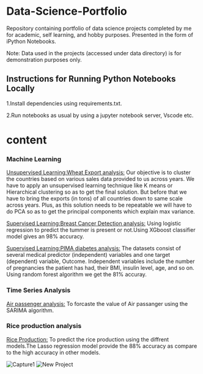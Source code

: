 # Data-Science-Portfolio
Repository containing portfolio of data science projects completed by me for academic, self learning, and hobby purposes. Presented in the form of iPython Notebooks.

Note: Data used in the projects (accessed under data directory) is for demonstration purposes only.

## Instructions for Running Python Notebooks Locally
1.Install dependencies using requirements.txt.

2.Run notebooks as usual by using a jupyter notebook server, Vscode etc.

# content
### Machine Learning
[Unsupervised Learning:Wheat Export analysis:](https://github.com/Ganeshdhanawade/Data-Science-Portfolio/blob/main/Project%203%20Wheat%20Export.ipynb)
Our objective is to cluster the countries based on various sales data provided to us across years. We have to apply an unsupervised learning technique like K means or Hierarchical clustering so as to get the final solution. But before that we have to bring the exports (in tons) of all countries down to same scale across years. Plus, as this solution needs to be repeatable we will have to do PCA so as to get the principal components which explain max variance.

[Supervised Learning:Breast Cancer Detection analysis:](https://github.com/Ganeshdhanawade/Data-Science-Portfolio/blob/main/Breast_Cancer_Detection_Using_Machine_Learning_Classifier.ipynb)
Using logistic regression to predict the tummer is present or not.Using XGboost classifier model gives an 98% accuracy.

[Supervised Learning:PIMA diabetes analysis:](https://github.com/Ganeshdhanawade/Data-Science-Portfolio/blob/main/diabetes%20dataset/PIMA%20diabetes%20analysis.ipynb)
The datasets consist of several medical predictor (independent) variables and one target (dependent) variable, Outcome. Independent variables include the number of pregnancies the patient has had, their BMI, insulin level, age, and so on. Using random forest algorithm we get the 81% accuray.

### Time Series Analysis
[Air passenger analysis:](https://github.com/Ganeshdhanawade/Data-Science-Portfolio/blob/main/time%20series/Air%20passanger%20analysis.ipynb)
To forcaste the value of Air passanger using the SARIMA algorithm.

### Rice production analysis
[Rice Production:](https://github.com/Ganeshdhanawade/Data-Science-Portfolio/blob/main/Rice%20production%20analysis.ipynb)
To predict the rice production using the diffrent models.The Lasso regression model provide the 88% accuracy as compare to the high accuracy in other models.

![Capture1](https://user-images.githubusercontent.com/109405138/192024045-08339fe4-c76e-4e2b-987c-c5fb78fa8a4f.PNG)
![New Project](https://user-images.githubusercontent.com/109405138/208868848-be1b6bfe-3b83-41bb-a1a4-4959e5c16896.gif)

